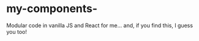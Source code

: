 # my-components-
Modular code in vanilla JS and React for me... and, if you find this, I guess you too! 
